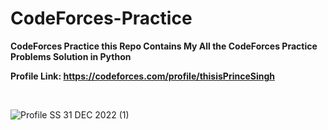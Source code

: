 # CodeForces-Practice

<b>CodeForces Practice this Repo Contains My All the CodeForces Practice Problems Solution in Python
</b>

<b>Profile Link: https://codeforces.com/profile/thisisPrinceSingh</b>

<br>
 
![Profile SS 31 DEC 2022 (1)](https://user-images.githubusercontent.com/71000042/216154042-fa2beaa5-1668-4f60-a182-b82b05cbf34b.png)
